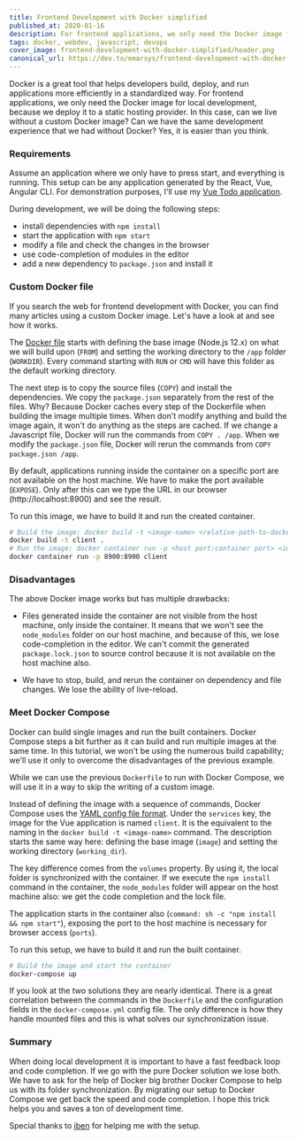 ```yaml
---
title: Frontend Development with Docker simplified
published_at: 2020-01-16
description: For frontend applications, we only need the Docker image for local development, because we deploy it to a static hosting provider. In this case, can we live without a custom Docker image? Can we have the same development experience that we had without Docker?
tags: docker, webdev, javascript, devops
cover_image: frontend-development-with-docker-simplified/header.png
canonical_url: https://dev.to/emarsys/frontend-development-with-docker-simplified-254i
---
```


Docker is a great tool that helps developers build, deploy, and run applications more efficiently in a standardized way. For frontend applications, we only need the Docker image for local development, because we deploy it to a static hosting provider. In this case, can we live without a custom Docker image? Can we have the same development experience that we had without Docker? Yes, it is easier than you think.

### Requirements

Assume an application where we only have to press start, and everything is running. This setup can be any application generated by the React, Vue, Angular CLI. For demonstration purposes, I'll use my [Vue Todo application](https://github.com/vuesomedev/todoapp-vue).

During development, we will be doing the following steps:

- install dependencies with `npm install`
- start the application with `npm start`
- modify a file and check the changes in the browser
- use code-completion of modules in the editor
- add a new dependency to `package.json` and install it

### Custom Docker file

If you search the web for frontend development with Docker, you can find many articles using a custom Docker image. Let's have a look at and see how it works.

<content-img src="frontend-development-with-docker-simplified/custom-dockerfile.png" alt="Custom Dockerfile"></content-img>

The [Docker file](https://github.com/vuesomedev/todomvc-vue/blob/master/Dockerfile) starts with defining the base image (Node.js 12.x) on what we will build upon (`FROM`) and setting the working directory to the `/app` folder (`WORKDIR`). Every command starting with `RUN` or `CMD` will have this folder as the default working directory.

The next step is to copy the source files (`COPY`) and install the dependencies. We copy the `package.json` separately from the rest of the files. Why? Because Docker caches every step of the Dockerfile when building the image multiple times. When don't modify anything and build the image again, it won't do anything as the steps are cached. If we change a Javascript file, Docker will run the commands from `COPY . /app`. When we modify the `package.json` file, Docker will rerun the commands from `COPY package.json /app`.

By default, applications running inside the container on a specific port are not available on the host machine. We have to make the port available (`EXPOSE`). Only after this can we type the URL in our browser (http://localhost:8900) and see the result.

To run this image, we have to build it and run the created container.

```bash
# Build the image: docker build -t <image-name> <relative-path-to-dockerfile>
docker build -t client .
# Run the image: docker container run -p <host port:container port> <image-name>
docker container run -p 8900:8900 client
```

### Disadvantages

The above Docker image works but has multiple drawbacks:

- Files generated inside the container are not visible from the host machine, only inside the container. It means that we won't see the `node_modules` folder on our host machine, and because of this, we lose code-completion in the editor. We can't commit the generated `package.lock.json` to source control because it is not available on the host machine also.

- We have to stop, build, and rerun the container on dependency and file changes. We lose the ability of live-reload.

### Meet Docker Compose

Docker can build single images and run the built containers. Docker Compose steps a bit further as it can build and run multiple images at the same time. In this tutorial, we won't be using the numerous build capability; we'll use it only to overcome the disadvantages of the previous example.

While we can use the previous `Dockerfile` to run with Docker Compose, we will use it in a way to skip the writing of a custom image.

<content-img src="frontend-development-with-docker-simplified/docker-compose.png" alt="Docker Compose"></content-img>

Instead of defining the image with a sequence of commands, Docker Compose uses the [YAML config file format](https://github.com/vuesomedev/todomvc-vue/blob/master/docker-compose.yml). Under the `services` key, the image for the Vue application is named `client`. It is the equivalent to the naming in the `docker build -t <image-name>` command. The description starts the same way here: defining the base image (`image`) and setting the working directory (`working_dir`).

The key difference comes from the `volumes` property. By using it, the local folder is synchronized with the container. If we execute the `npm install` command in the container, the `node_modules` folder will appear on the host machine also: we get the code completion and the lock file.

The application starts in the container also (`command: sh -c "npm install && npm start"`), exposing the port to the host machine is necessary for browser access (`ports`).

To run this setup, we have to build it and run the built container.

```bash
# Build the image and start the container
docker-compose up
```

If you look at the two solutions they are nearly identical. There is a great correlation between the commands in the `Dockerfile` and the configuration fields in the `docker-compose.yml` config file. The only difference is how they handle mounted files and this is what solves our synchronization issue.

<content-img src="frontend-development-with-docker-simplified/dockerfile-vs-docker-compose.png" alt="Dockerfile vs Docker Compose"></content-img>

### Summary

When doing local development it is important to have a fast feedback loop and code completion. If we go with the pure Docker solution we lose both. We have to ask for the help of Docker big brother Docker Compose to help us with its folder synchronization. By migrating our setup to Docker Compose we get back the speed and code completion. I hope this trick helps you and saves a ton of development time.

Special thanks to [iben](https://twitter.com/iben12) for helping me with the setup.
